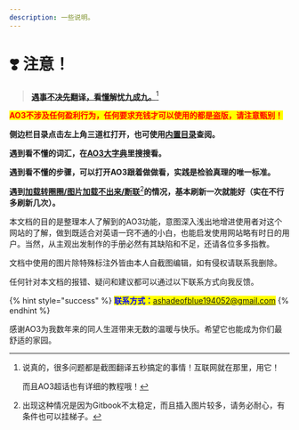 ```yaml
---
description: 一些说明。
---
```


# ❣️ 注意！

> [**遇事不决先翻译，看懂解忧九成九。**](#user-content-fn-1)[^1]

<mark style="color:red;">**AO3不涉及任何盈利行为，任何要求充钱才可以使用的都是盗版，请注意甄别！**</mark>

**侧边栏目录点击左上角三道杠打开，也可使用**[**内置目录**](mu-lu.md)**查阅。**

**遇到看不懂的词汇，在**[**AO3大字典**](ao3-da-zi-dian.md)**里搜搜看。**

**遇到看不懂的步骤，可以打开AO3跟着做做看，实践是检验真理的唯一标准。**

**遇到**[**加载转圈圈/图片加载不出来/断联**](#user-content-fn-2)[^2]**的情况，基本刷新一次就能好（实在不行多刷新几次）。**



本文档的目的是整理本人了解到的AO3功能，意图深入浅出地增进使用者对这个网站的了解，做到既适合对英语一窍不通的小白，也能启发使用网站略有时日的用户。当然，从主观出发制作的手册必然有其缺陷和不足，还请各位多多指教。

文档中使用的图片除特殊标注外皆由本人自截图编辑，如有侵权请联系我删除。

任何针对本文档的报错、疑问和建议都可以通过以下联系方式向我反馈。

{% hint style="success" %}
<mark style="color:blue;">**联系方式：**</mark><mark style="color:blue;">ashadeofblue194052@gmail.com</mark>
{% endhint %}

感谢AO3为我数年来的同人生涯带来无数的温暖与快乐。希望它也能成为你们最舒适的家园。

[^1]: 说真的，很多问题都是截图翻译五秒搞定的事情！互联网就在那里，用它！

    而且AO3超话也有详细的教程哦！

[^2]: 出现这种情况是因为Gitbook不太稳定，而且插入图片较多，请务必耐心，有条件也可以挂梯子。
